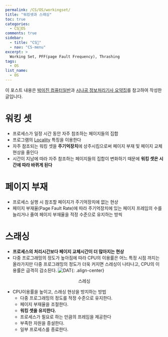 ```yaml
---
permalink: /CS/OS/workingset/
title: "워킹셋과 스래싱"
toc: true
categories:
  - CS🐰OS
comments: true
sidebar:
  - title: "CS🐰"
  - nav: "CS-menu"
excerpt: >
  Working Set, PFF(page Fault Frequency), Thrashing 
tags:
  - OS
list_name:
  - OS
---
```

이 포스트 내용은 [박미진 컴퓨터일반](http://www.kyobobook.co.kr/product/detailViewKor.laf?mallGb=KOR&ejkGb=KOR&barcode=9791197154324)과 [시나공 정보처리기사 요약집](#)를 참고하여 작성한 글입니다.

# 워킹 셋
- 프로세스가 일정 시간 동안 자주 참조하는 페이지들의 집합
- 프로그램의 [Locality]({{site.baseurl}}/CS/OS/Locality/) 특징을 이용한다
- 자주 참조되는 워킹 셋을 **주기억장치**에 상주시킴으로써 페이지 부재 및 페이지 교체 현상을 줄인다
- 시간이 지남에 따라 자주 참조하는 페이지들의 집합이 변화하기 때문에 **워킹 셋은 시간에 따라 바뀌게 된다**

# 페이지 부재
- 프로세스 실행 시 참조할 페이지가 주기억장치에 없는 현상
- 페이지 부재율(Page Fault Rate)에 따라 주기억장치에 있는 페이지 프레임의 수를 늘리거나 줄여 페이지 부재율을 적정 수준으로 유지하는 방씩




# 스래싱
- **프로세스의 처리시간보다 페이지 교체시간이 더 많아지는 현상**
- 다중 프로그래밍의 정도가 높아짐에 따라 CPU의 이용률은 어느 특정 시점 까지는 올라가지만 다중 프로그래밍의 정도가 더욱 커지면 스레싱이 나타나고, CPU의 이용률은 급격히 감소된다.
![DAT]({{site.baseurl}}/assets/images/CS/thrashing.png){: .align-center}
<figcaption align="center">스레싱</figcaption>

- CPU이용률을 높이고, 스래싱 현상을 방지하는 방법
  - 다중 프로그래밍의 정도를 적정 수준으로 유지한다.
  - 페이지 부재율을 조절한다.
  - **워킹 셋을 유지한다.**
  - 프로세스가 필요로 하는 만큼의 프레임을 제공한다
  - 부족한 자원을 증설한다.
  - 일부 프로세스를 종료한다.
